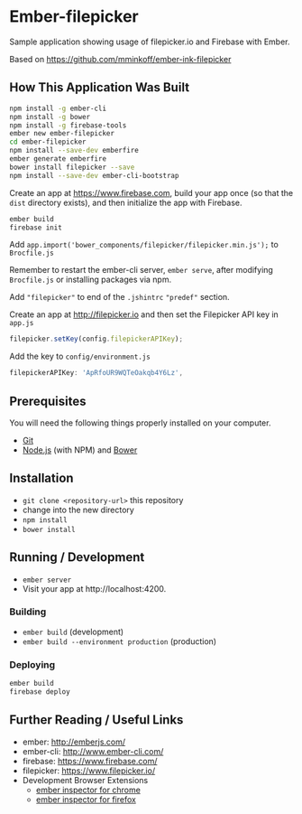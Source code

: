 # Ember-filepicker

Sample application showing usage of filepicker.io and Firebase with Ember.

Based on https://github.com/mminkoff/ember-ink-filepicker

## How This Application Was Built

```bash
npm install -g ember-cli
npm install -g bower
npm install -g firebase-tools
ember new ember-filepicker
cd ember-filepicker
npm install --save-dev emberfire
ember generate emberfire
bower install filepicker --save
npm install --save-dev ember-cli-bootstrap
```

Create an app at https://www.firebase.com, build your app once (so that the `dist` directory exists), and then initialize the app with Firebase.

```bash
ember build
firebase init
```

Add `app.import('bower_components/filepicker/filepicker.min.js');` to `Brocfile.js`

Remember to restart the ember-cli server, `ember serve`, after modifying `Brocfile.js` or installing packages via npm.

Add `"filepicker"` to end of the `.jshintrc` `"predef"` section.

Create an app at http://filepicker.io and then set the Filepicker API key in `app.js`

```javascript
filepicker.setKey(config.filepickerAPIKey);
```

Add the key to `config/environment.js`

```javascript
filepickerAPIKey: 'ApRfoUR9WQTeOakqb4Y6Lz',
```

## Prerequisites

You will need the following things properly installed on your computer.

* [Git](http://git-scm.com/)
* [Node.js](http://nodejs.org/) (with NPM) and [Bower](http://bower.io/)

## Installation

* `git clone <repository-url>` this repository
* change into the new directory
* `npm install`
* `bower install`

## Running / Development

* `ember server`
* Visit your app at http://localhost:4200.

### Building

* `ember build` (development)
* `ember build --environment production` (production)

### Deploying

```bash
ember build
firebase deploy
```

## Further Reading / Useful Links

* ember: http://emberjs.com/
* ember-cli: http://www.ember-cli.com/
* firebase: https://www.firebase.com/
* filepicker: https://www.filepicker.io/
* Development Browser Extensions
  * [ember inspector for chrome](https://chrome.google.com/webstore/detail/ember-inspector/bmdblncegkenkacieihfhpjfppoconhi)
  * [ember inspector for firefox](https://addons.mozilla.org/en-US/firefox/addon/ember-inspector/)
